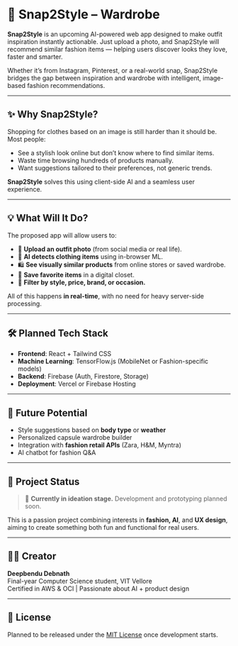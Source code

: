 # 👗 Snap2Style – Wardrobe

**Snap2Style** is an upcoming AI-powered web app designed to make outfit inspiration instantly actionable. Just upload a photo, and Snap2Style will recommend similar fashion items — helping users discover looks they love, faster and smarter.

Whether it’s from Instagram, Pinterest, or a real-world snap, Snap2Style bridges the gap between inspiration and wardrobe with intelligent, image-based fashion recommendations.

---

## ✨ Why Snap2Style?

Shopping for clothes based on an image is still harder than it should be. Most people:

- See a stylish look online but don’t know where to find similar items.
- Waste time browsing hundreds of products manually.
- Want suggestions tailored to their preferences, not generic trends.

**Snap2Style** solves this using client-side AI and a seamless user experience.

---

## 💡 What Will It Do?

The proposed app will allow users to:

- 📸 **Upload an outfit photo** (from social media or real life).
- 🧠 **AI detects clothing items** using in-browser ML.
- 🛍️ **See visually similar products** from online stores or saved wardrobe.
- 🧥 **Save favorite items** in a digital closet.
- 🧭 **Filter by style, price, brand, or occasion.**

All of this happens **in real-time**, with no need for heavy server-side processing.

---

## 🛠️ Planned Tech Stack

- **Frontend**: React + Tailwind CSS  
- **Machine Learning**: TensorFlow.js (MobileNet or Fashion-specific models)  
- **Backend**: Firebase (Auth, Firestore, Storage)  
- **Deployment**: Vercel or Firebase Hosting

---

## 🔮 Future Potential

- Style suggestions based on **body type** or **weather**  
- Personalized capsule wardrobe builder  
- Integration with **fashion retail APIs** (Zara, H&M, Myntra)  
- AI chatbot for fashion Q&A

---

## 🤝 Project Status

> 🧪 **Currently in ideation stage.** Development and prototyping planned soon.

This is a passion project combining interests in **fashion, AI**, and **UX design**, aiming to create something both fun and functional for real users.

---

## 🙋‍♂️ Creator

**Deepbendu Debnath**  
Final-year Computer Science student, VIT Vellore  
Certified in AWS & OCI | Passionate about AI + product design

---

## 📌 License

Planned to be released under the [MIT License](LICENSE) once development starts.
